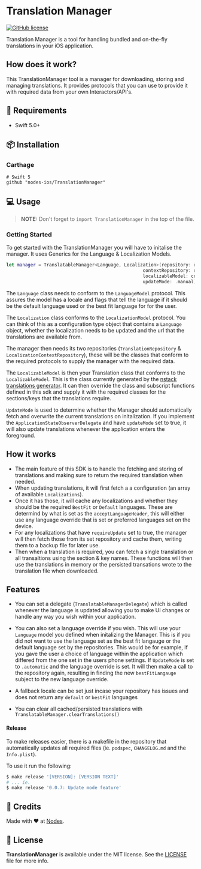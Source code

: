 # Translation Manager

[![GitHub license](https://img.shields.io/badge/license-MIT-blue.svg)](https://github.com/nodes-ios/NStackSDK/blob/master/LICENSE)

Translation Manager is a tool for handling bundled and on-the-fly translations in your iOS application.

## How does it work?

This TranslationManager tool is a manager for downloading, storing and managing translations. It provides protocols that you can use to provide it with required 
data from your own Interactors/API's.

## 📝 Requirements

* Swift 5.0+

## 📦 Installation

### Carthage
~~~
# Swift 5
github "nodes-ios/TranslationManager"
~~~

## 💻 Usage

> **NOTE:** Don't forget to `import TranslationManager` in the top of the file.

### Getting Started

To get started with the TranslationManager you will have to initalise the manager. It uses Generics for the Language & Localization Models.
~~~~swift
let manager = TranslatableManager<Language, Localization>(repository: repository,
                                                   contextRepository: repository,
                                                   localizableModel: configuration.translationsClass,
                                                   updateMode: .manual)
~~~~

The `Language` class needs to conform to the `LanguageModel` protocol. This assures the model has a locale and flags that tell the language if it should be the default 
language used or the best fit language for for the user.

The `Localization` class conforms to the `LocalizationModel` protocol. You can think of this as a configuration type object that contains a `Language` object, whether
the localization needs to be updated and the url that the translations are available from. 

The manager then needs its two repositories (`TranslationRepository` & `LocalizationContextRepository`), these will be the classes that conform to the required protocols
to supply the manager with the required data. 

The `LocalizableModel` is then your Translation class that conforms to the `LocalizableModel`. This is the class currently generated by the [nstack translations generator](https://github.com/nodes-ios/nstack-translations-generator).
It can then override the class and subscript functions defined in this sdk and supply it with the required classes for the sections/keys that the translations require.

`UpdateMode` is used to determine whether the Manager should automatically fetch and overwrite the current translations on initalization. If you implement the 
`ApplicationStateObserverDelegate` and have `updateMode` set to true, it will also update translations whenever the application enters the foreground.

## How it works

- The main feature of this SDK is to handle the fetching and storing of translations and making sure to return the required translation when needed.
- When updating translations, it will first fetch a a configuration (an array of available `Localizations`). 
- Once it has those, it will cache any localizations and whether they should be the required `BestFit` or `Default` languages. These are determind by what is set as the `acceptLanguageHeader`,
  this will either use any language override that is set or preferred languages set on the device.
- For any localizations that have `requireUpdate` set to true, the manager will then fetch those from its set repository and cache them, writing them to a backup file for later use.
- Then when a translation is required, you can fetch a single translation or all transaltions using the section & key names. These functions will then use the translations in memory or the persisted
transations wrote to the translation file when downloaded.

## Features

- You can set a delegate (`TranslatableManagerDelegate`) which is called whenever the language is updated allowing you to make UI changes or handle any way you wish within your application.

- You can also set a language override if you wish. This will use your `Language` model you defined when initalizing the Manager. This is if you did not want to use the language set as
the best fit langauge or the default language set by the repositories. This would be for example, if you gave the user a choice of language within the application which differed from the one set 
in the users phone settings. If `UpdateMode` is set to `.automatic` and the language override is set. It will then make a call to the repository again, resulting in finding the new `bestFitLangauge`
subject to the new language override. 

- A fallback locale can be set just incase your repository has issues and does not return any `default` or `bestFit` languages

- You can clear all cached/persisted translations with `TranslatableManager.clearTranslations()`


#### Release

To make releases easier, there is a makefile in the repository that automatically updates all required files (ie. `podspec`, `CHANGELOG.md` and the `Info.plist`).

To use it run the following:

```bash
$ make release '[VERSION]: [VERSION TEXT]'
# ... ie.
$ make release '0.0.7: Update mode feature'
```

## 👥 Credits
Made with ❤️ at [Nodes](http://nodesagency.com).

## 📄 License
**TranslationManager** is available under the MIT license. See the [LICENSE](https://github.com/nodes-ios/TranslationManager/blob/master/LICENSE) file for more info.

